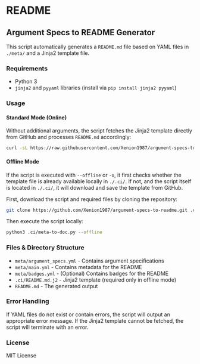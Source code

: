 # README

## Argument Specs to README Generator

This script automatically generates a `README.md` file based on YAML files in `./meta/` and a Jinja2 template file.

### Requirements

- Python 3
- `jinja2` and `pyyaml` libraries (install via `pip install jinja2 pyyaml`)

### Usage

#### Standard Mode (Online)

Without additional arguments, the script fetches the Jinja2 template directly from GitHub and processes `README.md` accordingly:

```bash
curl -sL https://raw.githubusercontent.com/Xenion1987/argument-specs-to-readme/main/.ci/meta-to-doc.py | python3
```

#### Offline Mode

If the script is executed with `--offline` or `-o`, it first checks whether the template file is already available locally in `./.ci/`. If not, and the script itself is located in `./.ci/`, it will download and save the template from GitHub.

First, download the script and required files by cloning the repository:

```bash
git clone https://github.com/Xenion1987/argument-specs-to-readme.git .ci
```

Then execute the script locally:

```bash
python3 .ci/meta-to-doc.py --offline
```

### Files & Directory Structure

- `meta/argument_specs.yml` - Contains argument specifications
- `meta/main.yml` - Contains metadata for the README
- `meta/badges.yml` - (Optional) Contains badges for the README
- `.ci/README.md.j2` - Jinja2 template (required only in offline mode)
- `README.md` - The generated output

### Error Handling

If YAML files do not exist or contain errors, the script will output an appropriate error message. If the Jinja2 template cannot be fetched, the script will terminate with an error.

### License

MIT License
